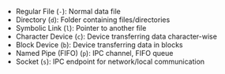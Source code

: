 
- Regular File (`-`): Normal data file
- Directory (`d`): Folder containing files/directories
- Symbolic Link (`l`): Pointer to another file
- Character Device (`c`): Device transferring data character-wise
- Block Device (`b`): Device transferring data in blocks
- Named Pipe (FIFO) (`p`): IPC channel, FIFO queue
- Socket (`s`): IPC endpoint for network/local communication